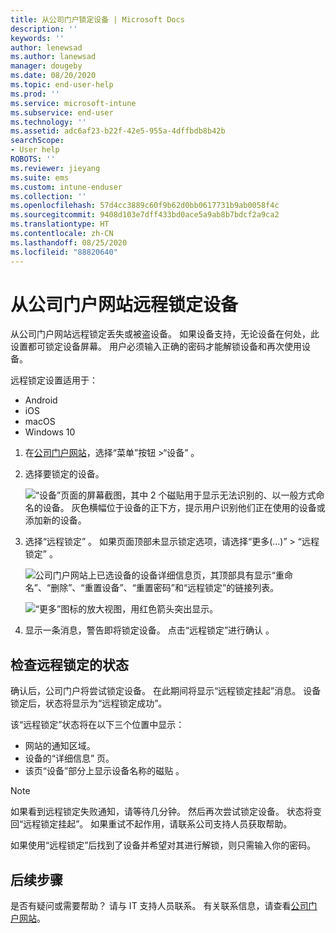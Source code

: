 ```yaml
---
title: 从公司门户锁定设备 | Microsoft Docs
description: ''
keywords: ''
author: lenewsad
ms.author: lanewsad
manager: dougeby
ms.date: 08/20/2020
ms.topic: end-user-help
ms.prod: ''
ms.service: microsoft-intune
ms.subservice: end-user
ms.technology: ''
ms.assetid: adc6af23-b22f-42e5-955a-4dffbdb8b42b
searchScope:
- User help
ROBOTS: ''
ms.reviewer: jieyang
ms.suite: ems
ms.custom: intune-enduser
ms.collection: ''
ms.openlocfilehash: 57d4cc3889c60f9b62d0bb0617731b9ab0058f4c
ms.sourcegitcommit: 9408d103e7dff433bd0ace5a9ab8b7bdcf2a9ca2
ms.translationtype: HT
ms.contentlocale: zh-CN
ms.lasthandoff: 08/25/2020
ms.locfileid: "88820640"
---
```

# <a name="remotely-lock-your-device-from-the-company-portal-website"></a>从公司门户网站远程锁定设备

从公司门户网站远程锁定丢失或被盗设备。 如果设备支持，无论设备在何处，此设置都可锁定设备屏幕。 用户必须输入正确的密码才能解锁设备和再次使用设备。   

远程锁定设置适用于：

* Android
* iOS
* macOS
* Windows 10  

1. 在[公司门户网站](https://portal.manage.microsoft.com)，选择“菜单”按钮 >“设备”   。  

2. 选择要锁定的设备。  

    ![“设备”页面的屏幕截图，其中 2 个磁贴用于显示无法识别的、以一般方式命名的设备。 灰色横幅位于设备的正下方，提示用户识别他们正在使用的设备或添加新的设备。](./media/rename-reset-device-step2-1808.png) 

3. 选择“远程锁定”  。 如果页面顶部未显示锁定选项，请选择“更多(…)” > “远程锁定”   。  

   ![公司门户网站上已选设备的设备详细信息页，其顶部具有显示“重命名”、“删除”、“重置设备”、“重置密码”和“远程锁定”的链接列表。 ](./media/rename-reset-device-1808.png) 

    ![“更多”图标的放大视图，用红色箭头突出显示。](./media/rename-reset-device-step3-more-1808.png)    

4. 显示一条消息，警告即将锁定设备。 点击“远程锁定”进行确认  。

## <a name="check-the-status-of-remote-lock"></a>检查远程锁定的状态

确认后，公司门户将尝试锁定设备。 在此期间将显示“远程锁定挂起”消息。 设备锁定后，状态将显示为“远程锁定成功”。  

该“远程锁定”状态将在以下三个位置中显示：

* 网站的通知区域。
* 设备的“详细信息”  页。
* 该页“设备”部分上显示设备名称的磁贴  。  

> [!Note]
> 如果看到远程锁定失败通知，请等待几分钟。 然后再次尝试锁定设备。 状态将变回“远程锁定挂起”。 如果重试不起作用，请联系公司支持人员获取帮助。

如果使用“远程锁定”后找到了设备并希望对其进行解锁，则只需输入你的密码。  

## <a name="next-steps"></a>后续步骤

是否有疑问或需要帮助？ 请与 IT 支持人员联系。 有关联系信息，请查看[公司门户网站](https://go.microsoft.com/fwlink/?linkid=2010980)。  
